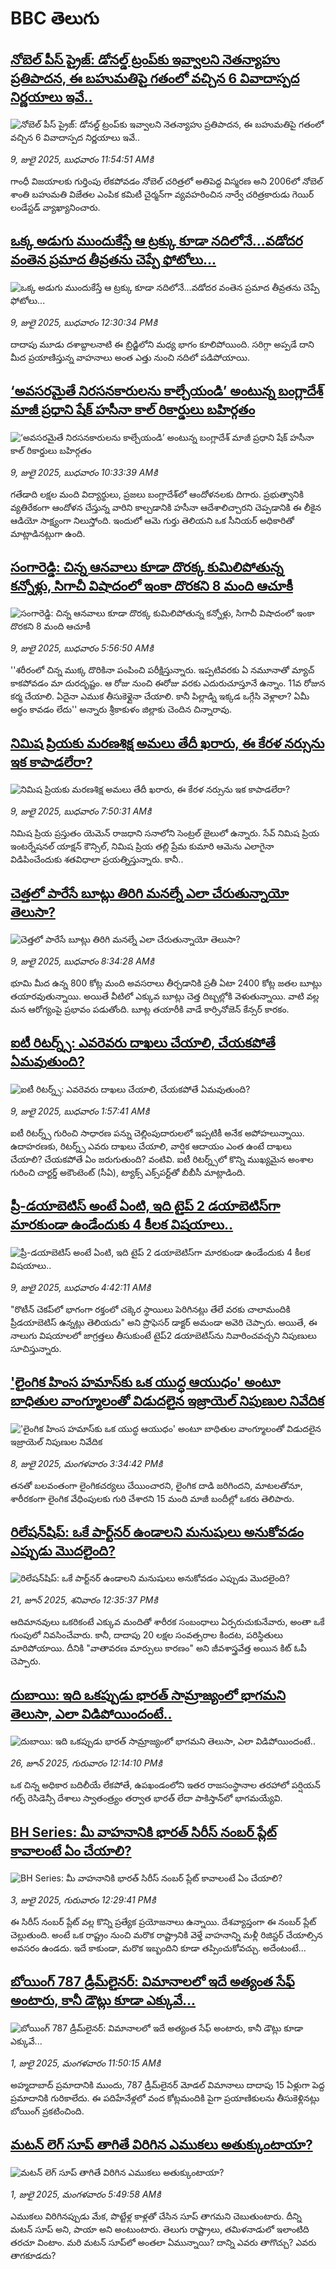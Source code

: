 # BBC తెలుగు## [నోబెల్‌ పీస్‌ ప్రైజ్: డోనల్డ్ ట్రంప్‌కు ఇవ్వాలని నెతన్యాహు ప్రతిపాదన, ఈ బహుమతిపై గతంలో వచ్చిన 6 వివాదాస్పద నిర్ణయాలు ఇవే..](https://www.bbc.com/telugu/articles/cp8205y40leo?at_campaign=githubrss)![నోబెల్‌ పీస్‌ ప్రైజ్: డోనల్డ్ ట్రంప్‌కు ఇవ్వాలని నెతన్యాహు ప్రతిపాదన, ఈ బహుమతిపై గతంలో వచ్చిన 6 వివాదాస్పద నిర్ణయాలు ఇవే..](https://ichef.bbci.co.uk/ace/ws/240/cpsprodpb/a89f/live/f984c580-5ca6-11f0-b8c6-458cd8075fd5.jpg)_9, జులై 2025, బుధవారం 11:54:51 AMకి_గాంధీ విజయాలకు గుర్తింపు లేకపోవడం నోబెల్ చరిత్రలో అతిపెద్ద విస్మరణ అని 2006లో నోబెల్ శాంతి బహుమతి విజేతల ఎంపిక కమిటీ చైర్మన్‌గా వ్యవహరించిన నార్వే చరిత్రకారుడు గెయిర్ లండేస్టడ్ వ్యాఖ్యానించారు.## [ఒక్క అడుగు ముందుకేస్తే ఆ ట్రక్కు కూడా నదిలోనే...వడోదర వంతెన ప్రమాద తీవ్రతను చెప్పే ఫోటోలు...](https://www.bbc.com/telugu/articles/cvgw5wv3xryo?at_campaign=githubrss)![ఒక్క అడుగు ముందుకేస్తే ఆ ట్రక్కు కూడా నదిలోనే...వడోదర వంతెన ప్రమాద తీవ్రతను చెప్పే ఫోటోలు...](https://ichef.bbci.co.uk/ace/ws/240/cpsprodpb/9230/live/fcf4dda0-5cb4-11f0-ae37-a7df7603ca40.jpg)_9, జులై 2025, బుధవారం 12:30:34 PMకి_దాదాపు మూడు దశాబ్దాలనాటి ఈ బ్రిడ్జిలోని మధ్య భాగం కూలిపోయింది. సరిగ్గా అప్పడే దాని మీద ప్రయాణిస్తున్న వాహనాలు అంత ఎత్తు నుంచి నదిలో పడిపోయాయి.## [‘అవసరమైతే నిరసనకారులను కాల్చేయండి’ అంటున్న బంగ్లాదేశ్ మాజీ ప్రధాని షేక్ హసీనా కాల్ రికార్డులు బహిర్గతం](https://www.bbc.com/telugu/articles/cvg4p52vd7jo?at_campaign=githubrss)![‘అవసరమైతే నిరసనకారులను కాల్చేయండి’ అంటున్న బంగ్లాదేశ్ మాజీ ప్రధాని షేక్ హసీనా కాల్ రికార్డులు బహిర్గతం](https://ichef.bbci.co.uk/ace/standard/240/cpsprodpb/355e/live/d8177c70-5cb1-11f0-960d-e9f1088a89fe.jpg)_9, జులై 2025, బుధవారం 10:33:39 AMకి_గతేడాది లక్షల మంది విద్యార్థులు, ప్రజలు బంగ్లాదేశ్‌లో ఆందోళనలకు దిగారు. ప్రభుత్వానికి వ్యతిరేకంగా ఆందోళన చేస్తున్న వారిని కాల్చడానికి హసీనా ఆదేశాలిచ్చారని చెప్పడానికి ఈ లీకైన ఆడియో సాక్ష్యంగా నిలుస్తోంది. ఇందులో ఆమె గుర్తు తెలియని ఒక సీనియర్ అధికారితో మాట్లాడినట్లుగా ఉంది.## [సంగారెడ్డి: చిన్న ఆనవాలు కూడా దొరక్క కుమిలిపోతున్న కన్నోళ్లు, సిగాచీ విషాదంలో ఇంకా దొరకని 8 మంది ఆచూకీ](https://www.bbc.com/telugu/articles/c9w1x5drr5zo?at_campaign=githubrss)![సంగారెడ్డి: చిన్న ఆనవాలు కూడా దొరక్క కుమిలిపోతున్న కన్నోళ్లు, సిగాచీ విషాదంలో ఇంకా దొరకని 8 మంది ఆచూకీ](https://ichef.bbci.co.uk/ace/standard/240/cpsprodpb/564e/live/fdbed140-5c9c-11f0-a40e-a1af2950b220.jpg)_9, జులై 2025, బుధవారం 5:56:50 AMకి_''శరీరంలో చిన్న ముక్క దొరికినా పంపించి పరీక్షిస్తున్నారు. ఇప్పటివరకు ఏ నమూనాతో మ్యాచ్ కాకపోవడం మా దురదృష్టం. ఆ రోజు నుంచి ఈరోజు వరకు ఎదురుచూస్తూనే ఉన్నాం. 11వ రోజున కర్మ చేయాలి. ఏదైనా ఎముక తీసుకెళ్లైనా చేయాలి. కానీ పిల్లాడ్ని ఇక్కడ ఒగ్గేసి వెళ్లాలా? ఏమీ అర్థం కావడం లేదు'' అన్నారు  శ్రీకాకుళం జిల్లాకు చెందిన చిన్నారావు.## [నిమిష ప్రియకు మరణశిక్ష అమలు తేదీ ఖరారు, ఈ కేరళ నర్సును ఇక కాపాడలేరా?](https://www.bbc.com/telugu/articles/c98jpg64py7o?at_campaign=githubrss)![నిమిష ప్రియకు మరణశిక్ష అమలు తేదీ ఖరారు, ఈ కేరళ నర్సును ఇక కాపాడలేరా?](https://ichef.bbci.co.uk/ace/ws/240/cpsprodpb/ef4e/live/7c3d61e0-5c97-11f0-960d-e9f1088a89fe.png)_9, జులై 2025, బుధవారం 7:50:31 AMకి_నిమిష ప్రియ ప్రస్తుతం యెమెన్ రాజధాని సనాలోని సెంట్రల్ జైలులో ఉన్నారు. సేవ్ నిమిష ప్రియ ఇంటర్నేషనల్ యాక్షన్ కౌన్సిల్, నిమిష ప్రియ తల్లి ప్రేమ కుమారి ఆమెను ఎలాగైనా విడిపించేందుకు శతవిధాలా ప్రయత్నిస్తున్నారు. కానీ..## [చెత్తలో పారేసే బూట్లు తిరిగి మనల్నే ఎలా చేరుతున్నాయో తెలుసా?](https://www.bbc.com/telugu/articles/cg4re19gnnlo?at_campaign=githubrss)![చెత్తలో పారేసే బూట్లు తిరిగి మనల్నే ఎలా చేరుతున్నాయో తెలుసా?](https://ichef.bbci.co.uk/ace/ws/240/cpsprodpb/51f8/live/f0d8b440-5c9d-11f0-960d-e9f1088a89fe.png)_9, జులై 2025, బుధవారం 8:34:28 AMకి_భూమి మీద ఉన్న 800 కోట్ల మంది అవసరాలు తీర్చడానికి ప్రతీ ఏటా 2400 కోట్ల జతల బూట్లు తయారవుతున్నాయి. అయితే వీటిలో ఎక్కువ బూట్లు చెత్త దిబ్బల్లోకి వెళుతున్నాయి. వాటి వల్ల మన ఆరోగ్యంపై ప్రభావం పడుతోంది. బూట్ల తయారీకి వాడే కార్సినోజెన్ కేన్సర్‌ కారకం.## [ఐటీ రిటర్న్స్:  ఎవరెవరు దాఖలు చేయాలి, చేయకపోతే ఏమవుతుంది?](https://www.bbc.com/telugu/articles/c1k8pdy3dygo?at_campaign=githubrss)![ఐటీ రిటర్న్స్:  ఎవరెవరు దాఖలు చేయాలి, చేయకపోతే ఏమవుతుంది?](https://ichef.bbci.co.uk/ace/ws/240/cpsprodpb/812b/live/a46fb150-5c14-11f0-960d-e9f1088a89fe.png)_9, జులై 2025, బుధవారం 1:57:41 AMకి_ఐటీ రిటర్న్స్ గురించి సాధారణ పన్ను చెల్లింపుదారులలో ఇప్పటికీ అనేక అపోహలున్నాయి. ఉదాహరణకు, రిటర్న్స్ ఎవరు దాఖలు చేయాలి, వార్షిక ఆదాయం ఎంత ఉంటే దాఖలు చేయాలి? చేయకపోతే ఏం జరుగుతుంది? వంటివి. 
ఐటీ రిటర్న్స్‌‌లో కొన్ని ముఖ్యమైన అంశాల గురించి చార్టర్డ్ అకౌంటెంట్ (సీఏ), ట్యాక్స్ ఎక్స్‌పర్ట్‌తో బీబీసీ మాట్లాడింది.## [ప్రీ-డయాబెటిస్ అంటే ఏంటి, ఇది టైప్ 2 డయాబెటిస్‌గా మారకుండా ఉండేందుకు 4 కీలక విషయాలు..](https://www.bbc.com/telugu/articles/cy7nv46n15yo?at_campaign=githubrss)![ప్రీ-డయాబెటిస్ అంటే ఏంటి, ఇది టైప్ 2 డయాబెటిస్‌గా మారకుండా ఉండేందుకు 4 కీలక విషయాలు..](https://ichef.bbci.co.uk/ace/ws/240/cpsprodpb/153f/live/c3b9a0d0-5beb-11f0-960d-e9f1088a89fe.jpg)_9, జులై 2025, బుధవారం 4:42:11 AMకి_"రొటీన్ చెకప్‌లో భాగంగా రక్తంలో చక్కెర స్థాయిలు పెరిగినట్లు తేలే వరకు చాలామందికి ప్రీడయాబెటిస్‌ ఉన్నట్లు తెలియదు" అని ప్రొఫెసర్ డాక్టర్ అమండా అవెరి చెప్పారు. అయితే, ఈ నాలుగు విషయాలలో జాగ్రత్తలు తీసుకుంటే టైప్2 డయాబెటిస్‌ను నివారించవచ్చని నిపుణులు సూచిస్తున్నారు.## ['లైంగిక హింస హమాస్‌కు ఒక యుద్ధ ఆయుధం' అంటూ బాధితుల వాంగ్మూలంతో విడుదలైన ఇజ్రాయెల్  నిపుణుల నివేదిక](https://www.bbc.com/telugu/articles/cx2059np289o?at_campaign=githubrss)!['లైంగిక హింస హమాస్‌కు ఒక యుద్ధ ఆయుధం' అంటూ బాధితుల వాంగ్మూలంతో విడుదలైన ఇజ్రాయెల్  నిపుణుల నివేదిక](https://ichef.bbci.co.uk/ace/ws/240/cpsprodpb/4eb6/live/47561410-5c09-11f0-9d64-1b7197dd7c07.jpg)_8, జులై 2025, మంగళవారం 3:34:42 PMకి_తనతో బలవంతంగా లైంగికచర్యలు చేయించారని, లైంగిక దాడి జరిగిందని, మాటలతోనూ, శారీరకంగా లైంగిక వేధింపులకు గురి చేశారని 15 మంది మాజీ బందీల్లో ఒకరు తెలిపారు.## [రిలేషన్‌షిప్: ఒకే పార్ట్‌నర్ ఉండాలని మనుషులు అనుకోవడం ఎప్పుడు మొదలైంది?](https://www.bbc.com/telugu/articles/c62d4j0748vo?at_campaign=githubrss)![రిలేషన్‌షిప్: ఒకే పార్ట్‌నర్ ఉండాలని మనుషులు అనుకోవడం ఎప్పుడు మొదలైంది?](https://ichef.bbci.co.uk/ace/ws/240/cpsprodpb/49dd/live/f64ee1d0-4f53-11f0-a872-8baf78f7d38b.jpg)_21, జూన్ 2025, శనివారం 12:35:37 PMకి_ఆదిమానవులు ఒకరికంటే ఎక్కువ మందితో శారీరక సంబంధాలు ఏర్పరుచుకునేవారు, అంతా ఒకే గుంపులో నివసించేవారు. కానీ, దాదాపు 20 లక్షల సంవత్సరాల కిందట, పరిస్థితులు మారిపోయాయి. దీనికి "వాతావరణ మార్పులు కారణం" అని జీవశాస్త్రవేత్త అయిన కిట్ ఓపీ చెప్పారు.## [దుబాయి: ఇది ఒకప్పుడు భారత్ సామ్రాజ్యంలో భాగమని తెలుసా, ఎలా విడిపోయిందంటే..](https://www.bbc.com/telugu/articles/ce83x3rekyyo?at_campaign=githubrss)![దుబాయి: ఇది ఒకప్పుడు భారత్ సామ్రాజ్యంలో భాగమని తెలుసా, ఎలా విడిపోయిందంటే..](https://ichef.bbci.co.uk/ace/ws/240/cpsprodpb/89c1/live/fbe80b80-5282-11f0-809e-059b7ea85131.jpg)_26, జూన్ 2025, గురువారం 12:14:10 PMకి_ఒక చిన్న అధికార బదిలీయే లేకపోతే, ఉపఖండంలోని ఇతర రాజసంస్థానాల తరహాలో  పర్షియన్ గల్ఫ్ రెసిడెన్సీ దేశాలు స్వాతంత్ర్యం తర్వాత భారత్ లేదా పాకిస్తాన్‌లో భాగమయ్యేవి.## [BH Series: మీ వాహనానికి భారత్ సిరీస్ నంబర్ ప్లేట్ కావాలంటే ఏం చేయాలి?](https://www.bbc.com/telugu/articles/c9dg040gzv6o?at_campaign=githubrss)![BH Series: మీ వాహనానికి భారత్ సిరీస్ నంబర్ ప్లేట్ కావాలంటే ఏం చేయాలి?](https://ichef.bbci.co.uk/ace/ws/240/cpsprodpb/c5c0/live/7facfba0-5801-11f0-b5c5-012c5796682d.jpg)_3, జులై 2025, గురువారం 12:29:41 PMకి_ఈ సిరీస్ నంబర్ ప్లేట్ వల్ల కొన్ని ప్రత్యేక ప్రయోజనాలు ఉన్నాయి. దేశవ్యాప్తంగా ఈ నంబర్ ప్లేట్ చెల్లుతుంది. అంటే ఒక రాష్ట్రం నుంచి మరొక రాష్ట్రానికి వెళ్తే వాహనాన్ని మళ్లీ రిజిస్టర్ చేయాల్సిన అవసరం ఉండదు. ఇదే కాకుండా, మరొక ఇబ్బందిని కూడా తప్పించుకోవచ్చు. అదేంటంటే...## [బోయింగ్ 787 డ్రీమ్‌లైనర్: విమానాలలో ఇదే అత్యంత సేఫ్ అంటారు, కానీ డౌట్లు కూడా ఎక్కువే...](https://www.bbc.com/telugu/articles/c8d664g0dz9o?at_campaign=githubrss)![బోయింగ్ 787 డ్రీమ్‌లైనర్: విమానాలలో ఇదే అత్యంత సేఫ్ అంటారు, కానీ డౌట్లు కూడా ఎక్కువే...](https://ichef.bbci.co.uk/ace/ws/240/cpsprodpb/aebe/live/0ad87b80-5674-11f0-95fc-edf89039c20a.jpg)_1, జులై 2025, మంగళవారం 11:50:15 AMకి_అహ్మదాబాద్ ప్రమాదానికి ముందు, 787 డ్రీమ్‌లైనర్ మోడల్ విమానాలు దాదాపు 15 ఏళ్లుగా పెద్ద ప్రమాదానికి గురికాలేదు. ఈ పదిహేనేళ్లలో వంద కోట్లమందికి  పైగా ప్రయాణికులను తీసుకెళ్లినట్లు బోయింగ్ ప్రకటించింది.## [మటన్ లెగ్ సూప్ తాగితే విరిగిన ఎముకలు అతుక్కుంటాయా?](https://www.bbc.com/telugu/articles/c0l4g92j8kzo?at_campaign=githubrss)![మటన్ లెగ్ సూప్ తాగితే విరిగిన ఎముకలు అతుక్కుంటాయా?](https://ichef.bbci.co.uk/ace/ws/240/cpsprodpb/cffe/live/00bf0e40-4f7e-11f0-8c47-237c2e4015f5.jpg)_1, జులై 2025, మంగళవారం 5:49:58 AMకి_ఎముకలు విరిగినప్పుడు మేక, పొట్టేళ్ల కాళ్లతో చేసిన సూప్ తాగమని చెబుతుంటారు. దీన్ని మటన్ సూప్ అని, పాయా అని అంటుంటారు. తెలుగు రాష్ట్రాలు, తమిళనాడులో ఇలాంటిది తరచూ వింటాం. మరి మటన్ సూప్‌లో అంతలా ఏమున్నాయి? దాన్ని ఎవరు తాగొచ్చు? ఎవరు తాగకూడదు?